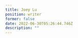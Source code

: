 ```yaml
---
title: Joey Lu
position: writer
former: false
date: 2022-06-30T05:26:44.746Z
description: ""
---
```

